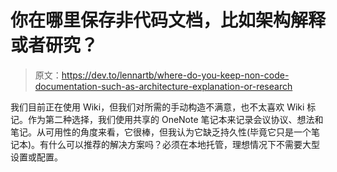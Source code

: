 # 你在哪里保存非代码文档，比如架构解释或者研究？

> 原文：<https://dev.to/lennartb/where-do-you-keep-non-code-documentation-such-as-architecture-explanation-or-research>

我们目前正在使用 Wiki，但我们对所需的手动构造不满意，也不太喜欢 Wiki 标记。作为第二种选择，我们使用共享的 OneNote 笔记本来记录会议协议、想法和笔记。从可用性的角度来看，它很棒，但我认为它缺乏持久性(毕竟它只是一个笔记本)。有什么可以推荐的解决方案吗？必须在本地托管，理想情况下不需要大型设置或配置。